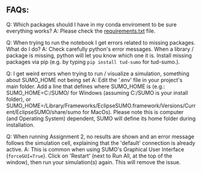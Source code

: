 ## FAQs:
Q: Which packages should I have in my conda enviroment to be sure everything works?
A: Please check the [requirements.txt](requirements.txt) file.

Q: When trying to run the notebook I get errors related to missing packages. What do I do?
A: Check carefully python's error messages. When a library / package is missing, python will let you know which one it is. Install missing packages via pip (e.g. by typing ```pip install tud-sumo``` for tud-sumo.).

Q: I get weird errors when trying to run / visualize a simulation, something about SUMO_HOME not being set
A: Edit the '.env' file in your project's main folder. Add a line that defines where SUMO_HOME is (e.g.: SUMO_HOME=C:/SUMO/ for Windows (assuming C:/SUMO is your install folder), or SUMO_HOME=/Library/Frameworks/EclipseSUMO.framework/Versions/Current/EclipseSUMO/share/sumo for MacOs). Please note this is computer (and Operating System) dependent, SUMO will define its home folder during installation.

Q: When running Assignment 2, no results are shown and an error message follows the simulation cell, explaining that the 'default' connection is already active.
A: This is common when using SUMO's Graphical User Interface (```forceGUI=True```). Click on 'Restart' (next to Run All, at the top of the window), then run your simulation(s) again. This will remove the issue.

